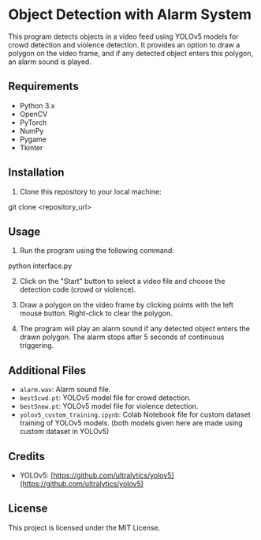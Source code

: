 # Object Detection with Alarm System

This program detects objects in a video feed using YOLOv5 models for crowd detection and violence detection. It provides an option to draw a polygon on the video frame, and if any detected object enters this polygon, an alarm sound is played.

## Requirements

- Python 3.x
- OpenCV
- PyTorch
- NumPy
- Pygame
- Tkinter

## Installation

1. Clone this repository to your local machine:

git clone <repository_url>


## Usage

1. Run the program using the following command:

python interface.py



2. Click on the "Start" button to select a video file and choose the detection code (crowd or violence).

3. Draw a polygon on the video frame by clicking points with the left mouse button. Right-click to clear the polygon.

4. The program will play an alarm sound if any detected object enters the drawn polygon. The alarm stops after 5 seconds of continuous triggering.

## Additional Files

- `alarm.wav`: Alarm sound file.
- `best5cwd.pt`: YOLOv5 model file for crowd detection.
- `best5new.pt`: YOLOv5 model file for violence detection.
- `yolov5_custom_training.ipynb`: Colab Notebook file for custom dataset training of YOLOv5 models. (both models given here are made using custom dataset in YOLOv5)

## Credits

- YOLOv5: [https://github.com/ultralytics/yolov5](https://github.com/ultralytics/yolov5)

## License

This project is licensed under the MIT License.
